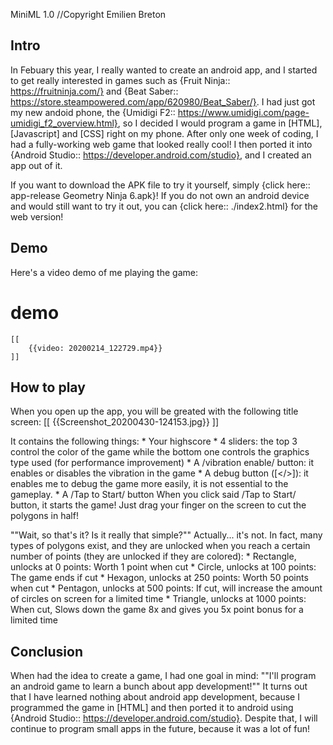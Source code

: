 MiniML 1.0
//Copyright Emilien Breton

Intro
-----

In Febuary this year, I really wanted to create an android app, and I started to get really interested in games such as {Fruit Ninja:: https://fruitninja.com/} and {Beat Saber:: https://store.steampowered.com/app/620980/Beat_Saber/}. I had just got my new andoid phone, the {Umidigi F2:: https://www.umidigi.com/page-umidigi_f2_overview.html}, so I decided I would program a game in [HTML], [Javascript] and [CSS] right on my phone. After only one week of coding, I had a fully-working web game that looked really cool! I then ported it into {Android Studio:: https://developer.android.com/studio}, and I created an app out of it.

If you want to download the APK file to try it yourself, simply {click here:: app-release Geometry Ninja 6.apk}! If you do not own an android device and would still want to try it out, you can {click here:: ./index2.html} for the web version!


Demo
----

Here's a video demo of me playing the game:
# demo
	[[
		{{video: 20200214_122729.mp4}}
	]]

How to play
-----------

When you open up the app, you will be greated with the following title screen:
	[[
		{{Screenshot_20200430-124153.jpg}}
	]]

It contains the following things:
	* Your highscore
	* 4 sliders: the top 3 control the color of the game while the bottom one controls the graphics type used (for performance improvement)
	* A /vibration enable/ button: it enables or disables the vibration in the game
	* A debug button ([&lt;/&gt;]): it enables me to debug the game more easily, it is not essential to the gameplay.
	* A /Tap to Start/ button
When you click said /Tap to Start/ button, it starts the game! Just drag your finger on the screen to cut the polygons in half!

""Wait, so that's it? Is it really that simple?""
Actually... it's not. In fact, many types of polygons exist, and they are unlocked when you reach a certain number of points (they are unlocked if they are colored):
	* Rectangle, unlocks at 0 points: Worth 1 point when cut
	* Circle, unlocks at 100 points: The game ends if cut
	* Hexagon, unlocks at 250 points: Worth 50 points when cut
	* Pentagon, unlocks at 500 points: If cut, will increase the amount of circles on screen for a limited time
	* Triangle, unlocks at 1000 points: When cut, Slows down the game 8x and gives you 5x point bonus for a limited time


Conclusion
----------

When had the idea to create a game, I had one goal in mind:
	""I'll program an android game to learn a bunch about app development!""
It turns out that I have learned nothing about android app development, because I programmed the game in [HTML] and then ported it to android using {Android Studio:: https://developer.android.com/studio}. Despite that, I will continue to program small apps in the future, because it was a lot of fun!
